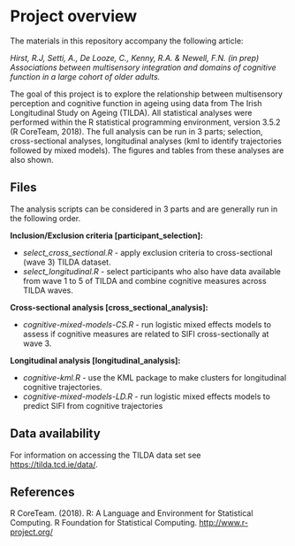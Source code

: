 Project overview
=================

The materials in this repository accompany the following article: 

*Hirst, R.J, Setti, A., De Looze, C., Kenny, R.A. & Newell, F.N. (in prep) Associations between multisensory integration and domains of cognitive function in a large cohort of older adults.*

The goal of this project is to explore the relationship between multisensory perception and cognitive function in ageing using data from The Irish Longitudinal Study on Ageing (TILDA).
All statistical analyses were performed within the R statistical programming environment, version 3.5.2 (R CoreTeam, 2018). The full analysis can be run in 3 parts; selection, cross-sectional analyses, longitudinal analyses (kml to identify trajectories followed by mixed models). 
The figures and tables from these analyses are also shown. 

Files
-----------------

The analysis scripts can be considered in 3 parts and are generally run in the following order. 

**Inclusion/Exclusion criteria [participant_selection]:**
*	*select_cross_sectional.R* - apply exclusion criteria to cross-sectional (wave 3) TILDA dataset. 
*	*select_longitudinal.R* - select participants who also have data available from wave 1 to 5 of TILDA and combine cognitive measures across TILDA waves.

**Cross-sectional analysis [cross_sectional_analysis]:**
*	*cognitive-mixed-models-CS.R* - run logistic mixed effects models to assess if cognitive measures are related to SIFI cross-sectionally at wave 3. 

**Longitudinal analysis [longitudinal_analysis]:**
*	*cognitive-kml.R* - use the KML package to make clusters for longitudinal cognitive trajectories.
*	*cognitive-mixed-models-LD.R* - run logistic mixed effects models to predict SIFI from cognitive trajectories



Data availability
------------------

For information on accessing the TILDA data set see https://tilda.tcd.ie/data/.

References
------------------

R CoreTeam. (2018). R: A Language and Environment for Statistical Computing. R Foundation for Statistical Computing. http://www.r-project.org/

